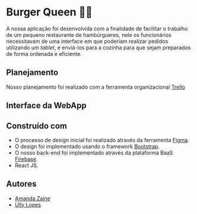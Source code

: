 # Burger Queen 👑🍔

A nossa aplicação foi desenvolvida com a finalidade de facilitar o trabalho de um pequeno restaurante de hambúrgueres, nele os funcionários necessitavam de uma interface em que poderiam realizar pedidos utilizando um _tablet_, e enviá-los para a cozinha para que sejam preparados de forma ordenada e eficiente.

## Planejamento

Nosso planejamento foi realizado com a ferramenta organizacional [Trello](https://trello.com/)

## Interface da WebApp

## Construído com

- O processo de design inicial foi realizado através da ferramenta [Figma](https://www.figma.com/).
- O design foi implementado usando o framework [Bootstrap](https://getbootstrap.com/).
- O nosso back-end foi implementado através da plataforma BaaS [Firebase](https://firebase.google.com/).
- React JS.

## Autores

- [Amanda Zaine ](https://github.com/amandazaine)
- [Ully Lopes](https://github.com/ullylopes)
